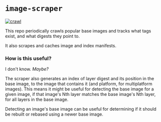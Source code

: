 # `image-scraper`

[![crawl](https://github.com/imjasonh/image-scraper/actions/workflows/crawl.yaml/badge.svg)](https://github.com/imjasonh/image-scraper/actions/workflows/crawl.yaml)

This repo periodically crawls popular base images and tracks what tags exist, and what digests they point to.

It also scrapes and caches image and index manifests.

### How is this useful?

I don't know. _Maybe?_

The scraper also generates an index of layer digest and its position in the base image, to the image that contains it (and platform, for multiplatform images).
This means it might be useful for detecting the base image for a given image, if that image's Nth layer matches the base image's Nth layer, for all layers in the base image.

Detecting an image's base image can be useful for determining if it should be rebuilt or rebased using a newer base image.
